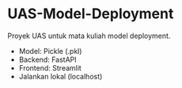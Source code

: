 # UAS-Model-Deployment

Proyek UAS untuk mata kuliah model deployment.
- Model: Pickle (.pkl)
- Backend: FastAPI
- Frontend: Streamlit
- Jalankan lokal (localhost)
